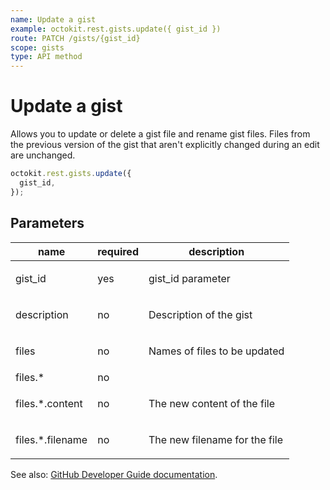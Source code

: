 ```yaml
---
name: Update a gist
example: octokit.rest.gists.update({ gist_id })
route: PATCH /gists/{gist_id}
scope: gists
type: API method
---
```


# Update a gist

Allows you to update or delete a gist file and rename gist files. Files from the previous version of the gist that aren't explicitly changed during an edit are unchanged.

```js
octokit.rest.gists.update({
  gist_id,
});
```

## Parameters

<table>
  <thead>
    <tr>
      <th>name</th>
      <th>required</th>
      <th>description</th>
    </tr>
  </thead>
  <tbody>
    <tr><td>gist_id</td><td>yes</td><td>

gist_id parameter

</td></tr>
<tr><td>description</td><td>no</td><td>

Description of the gist

</td></tr>
<tr><td>files</td><td>no</td><td>

Names of files to be updated

</td></tr>
<tr><td>files.*</td><td>no</td><td>

</td></tr>
<tr><td>files.*.content</td><td>no</td><td>

The new content of the file

</td></tr>
<tr><td>files.*.filename</td><td>no</td><td>

The new filename for the file

</td></tr>
  </tbody>
</table>

See also: [GitHub Developer Guide documentation](https://docs.github.com/rest/reference/gists/#update-a-gist).
